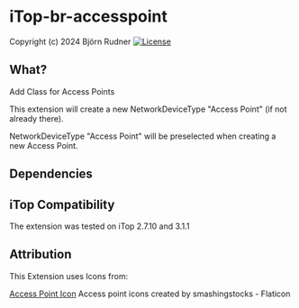 # iTop-br-accesspoint

Copyright (c) 2024 Björn Rudner
[![License](https://img.shields.io/github/license/rudnerbjoern/iTop-br-accesspoint)](https://github.com/rudnerbjoern/iTop-br-accesspoint/blob/main/LICENSE)

## What?

Add Class for Access Points

This extension will create a new NetworkDeviceType "Access Point" (if not already there).

NetworkDeviceType "Access Point" will be preselected when creating a new Access Point.

## Dependencies

## iTop Compatibility

The extension was tested on iTop 2.7.10 and 3.1.1

## Attribution

This Extension uses Icons from:

[Access Point Icon](https://www.flaticon.com/free-icons/access-point) Access point icons created by smashingstocks - Flaticon
